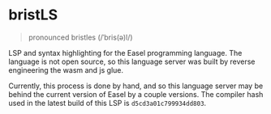 # bristLS
> pronounced bristles (/ˈbris(ə)l/)

LSP and syntax highlighting for the Easel programming language.
The language is not open source, so this language server was built by reverse engineering the wasm and js glue.

Currently, this process is done by hand, and so this language server may be behind the current version of Easel by a couple versions. The compiler hash used in the latest build of this LSP is `d5cd3a01c799934dd803`.